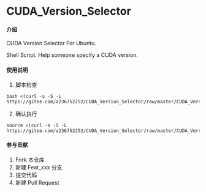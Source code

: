 # CUDA_Version_Selector

#### 介绍
CUDA Version Selector For Ubuntu.

Shell Script. 
Help someone specify a CUDA version.

#### 使用说明

1.  脚本检查

```
bash <(curl -s -S -L https://gitee.com/a236752252/CUDA_Version_Selector/raw/master/CUDA_Version_Selector.sh)
```

2.  确认执行
```
source <(curl -s -S -L https://gitee.com/a236752252/CUDA_Version_Selector/raw/master/CUDA_Version_Selector.sh)
```

#### 参与贡献

1.  Fork 本仓库
2.  新建 Feat_xxx 分支
3.  提交代码
4.  新建 Pull Request